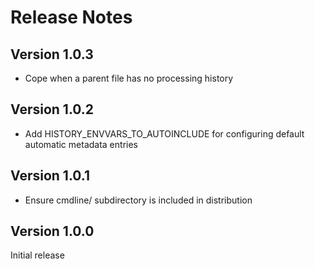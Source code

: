 # Release Notes

## Version 1.0.3
  * Cope when a parent file has no processing history

## Version 1.0.2
 * Add HISTORY_ENVVARS_TO_AUTOINCLUDE for configuring default automatic
   metadata entries

## Version 1.0.1
 * Ensure cmdline/ subdirectory is included in distribution

## Version 1.0.0
Initial release

